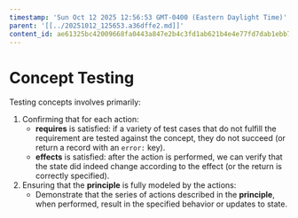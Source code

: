 ```yaml
---
timestamp: 'Sun Oct 12 2025 12:56:53 GMT-0400 (Eastern Daylight Time)'
parent: '[[../20251012_125653.a36dffe2.md]]'
content_id: ae61325bc42009668fa0443a847e2b4c3fd1ab621b4e4e77fd7dab1ebb7f7fda
---
```


# Concept Testing

Testing concepts involves primarily:

1. Confirming that for each action:
   * **requires** is satisfied: if a variety of test cases that do not fulfill the requirement are tested against the concept, they do not succeed (or return a record with an `error:` key).
   * **effects** is satisfied: after the action is performed, we can verify that the state did indeed change according to the effect (or the return is correctly specified).
2. Ensuring that the **principle** is fully modeled by the actions:
   * Demonstrate that the series of actions described in the **principle**, when performed, result in the specified behavior or updates to state.
